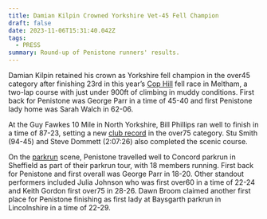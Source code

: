 ```yaml
---
title: Damian Kilpin Crowned Yorkshire Vet-45 Fell Champion
draft: false
date: 2023-11-06T15:31:40.042Z
tags:
  - PRESS
summary: Round-up of Penistone runners' results.
---
```

Damian Kilpin retained his crown as Yorkshire fell champion in the over45 category after finishing 23rd in this year’s [Cop Hill](https://results.pfrac.co.uk/fell-league-2023/cop-hill) fell race in Meltham, a two-lap course with just under 900ft of climbing in muddy conditions. First back for Penistone was George Parr in a time of 45-40 and first Penistone lady home was Sarah Walch in 62-06.

At the Guy Fawkes 10 Mile in North Yorkshire, Bill Phillips ran well to finish in a time of 87-23, setting a new [club record](https://results.pfrac.co.uk/records/) in the over75 category.  Stu Smith (94-45) and Steve Dommett (2:07:26) also completed the scenic course.

On the [parkrun](https://results.pfrac.co.uk/parkrun-2023/latest) scene, Penistone travelled well to Concord parkrun in Sheffield as part of their parkrun tour, with 18 members running. First back for Penistone and first overall was George Parr in 18-20. Other standout performers included Julia Johnson who was first over60 in a time of 22-24 and Keith Gordon first over75 in 28-26. Dawn Broom claimed another first place for Penistone finishing as first lady at Baysgarth parkrun in Lincolnshire in a time of 22-29.